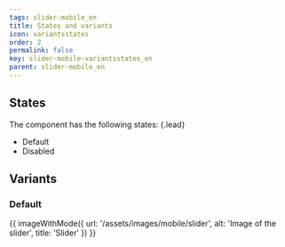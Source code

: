 ```yaml
---
tags: slider-mobile_en
title: States and variants
icon: variantsstates
order: 2
permalink: false  
key: slider-mobile-variantsstates_en
parent: slider-mobile_en
---
```


## States
The component has the following states: {.lead}
*   Default
*   Disabled

## Variants
### Default
{{ imageWithMode({
  url: '/assets/images/mobile/slider',
  alt: 'Image of the slider',
  title: 'Slider'
}) }}

